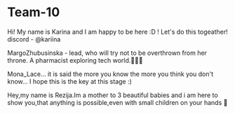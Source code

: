 # Team-10
Hi! My name is Karina and I am happy to be here :D ! Let's do this togeather! discord - @kariina

MargoZhubusinska - lead, who will try not to be overthrown from her throne. A pharmacist exploring tech world.👑👩‍⚕️

Mona_Lace... it is said the more you know the more you think you don't know... I hope this is the key at this stage :)


Hey,my name is Rezija.Im a mother to 3 beautiful babies and i am here to show you,that anything is possible,even with small children on your hands 💪
